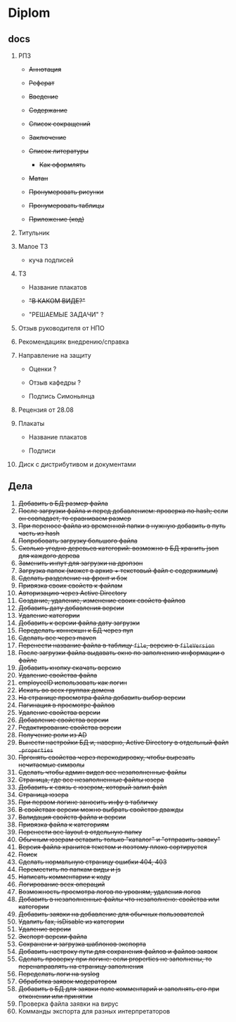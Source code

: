 # Diplom

## docs

1. РПЗ

	* ~~Аннотация~~

	* ~~Реферат~~

	* ~~Введение~~

	* ~~Содержание~~

	* ~~Список сокращений~~

	* ~~Заключение~~

	* ~~Список литературы~~

		* ~~Как оформлять~~

	* ~~Матан~~

	* ~~Пронумеровать рисунки~~

	* ~~Пронумеровать таблицы~~

	* ~~Приложение (код)~~

2. Титульник

3. Малое ТЗ

	* куча подписей

4. ТЗ

	* Название плакатов

	* ~~"В КАКОМ ВИДЕ?"~~

	* "РЕШАЕМЫЕ ЗАДАЧИ" ?

5. Отзыв руководителя от НПО

6. Рекомендацияк внедрению/справка

7. Направление на защиту

	* Оценки ?

	* Отзыв кафедры ?

	* Подпись Симоньянца

8. Рецензия от 28.08

9. Плакаты

	* Название плакатов

	* Подписи

10. Диск с дистрибутивом и документами


## Дела
 1. ~~Добавить в БД размер файла~~
 2. ~~После загрузки файла и перед добавлением: проверка по hash; если он совпадает, то сравниваем размер~~
 3. ~~При переносе файла из временной папки в нужную добавить в путь часть из hash~~
 4. ~~Попробовать загрузку большого файла~~
 5. ~~Сколько угодно деревьев категорий: возможно в БД хранить json для каждого дерева~~
 6. ~~Заменить инпут для загрузки на дропзон~~
 7. ~~Загрузка папок (может в архив + текстовый файл с содержимым)~~
 8. ~~Сделать разделение на фронт и бэк~~
 9. ~~Привязка своих свойств к файлам~~
 10. ~~Авторизацию через Active Directory~~
 11. ~~Создание, удаление, изменение своих свойств файлов~~
 12. ~~Добавить дату добавления версии~~
 13. ~~Удаление категории~~
 14. ~~Добавить к версии файла дату загрузки~~
 15. ~~Переделать коннекшн к БД через пул~~
 16. ~~Сделать все через maven~~
 17. ~~Перенести название файла в таблицу `file`, версию в `fileVersion`~~
 18. ~~После загрузки файла выдавать окно по заполнению информации о файле~~
 19. ~~Добавить кнопку скачать версию~~
 20. ~~Удаление свойства файла~~
 21. ~~employeeID использовать как логин~~
 22. ~~Искать во всех группах домена~~
 23. ~~На странице просмотра файла добавить выбор версии~~
 24. ~~Пагинация в просмотре файлов~~
 25. ~~Удаление свойства версии~~
 26. ~~Добавление свойства версии~~
 27. ~~Редактирование свойства версии~~
 28. ~~Получение роли из AD~~
 29. ~~Вынести настройки БД и, наверно, Active Directory в отдельный файл `.properties`~~
 30. ~~Пргонять свойства через перекодировку, чтобы вырезать нечитаемые символы~~
 31. ~~Сделать чтобы админ видел все незаполненные файлы~~
 32. ~~Страница, где все незаполненные файлы юзера~~
 33. ~~Добавить к связь с юзером, который залил файл~~
 34. ~~Страница юзера~~
 35. ~~При первом логине заносить инфу в табличку~~
 36. ~~В свойствах версии можно выбрать свойство дважды~~
 37. ~~Валидация свойств файла и версии~~
 38. ~~Привязка файла к категориям~~
 39. ~~Перенести все layout в отдельную папку~~
 40. ~~Обычным юзерам оставить только "каталог" и "отправить заявку"~~
 41. ~~Версия файла хранится текстом и поэтому плохо сортируется~~
 42. ~~Поиск~~
 43. ~~Сделать нормальную страницу ошибки 404, 403~~
 44. ~~Переместить по папкам виды и js~~
 45. ~~Написать комментарии к коду~~
 46. ~~Логирование всех операций~~
 47. ~~Возможность просмотра логов по уровням, удаления логов~~
 48. ~~Добавить в незаполненные файлы что незаполнено: свойства или категории~~
 49. ~~Добавить заявки на добавление для обычных пользователей~~
 50. ~~Удалить fax, isDisable из категории~~
 51. ~~Удаление версии~~
 52. ~~Экспорт версии файла~~
 53. ~~Сохранени и загрузка шаблонов экспорта~~
 54. ~~Добавить настроку пути для сохранения файлов и файлов заявок~~
 55. ~~Сделать проверку при логине: если properties не заполнены, то перенаправлять на страницу заполнения~~
 56. ~~Переделать логи на syslog~~
 57. ~~Обработка заявок модератором~~
 58. ~~Добавить в БД для заявки поле комментарий и заполнять его при отконении или принятии~~
 59. Проверка файла заявки на вирус
 60. Комманды экспорта для разных интерпретаторов
